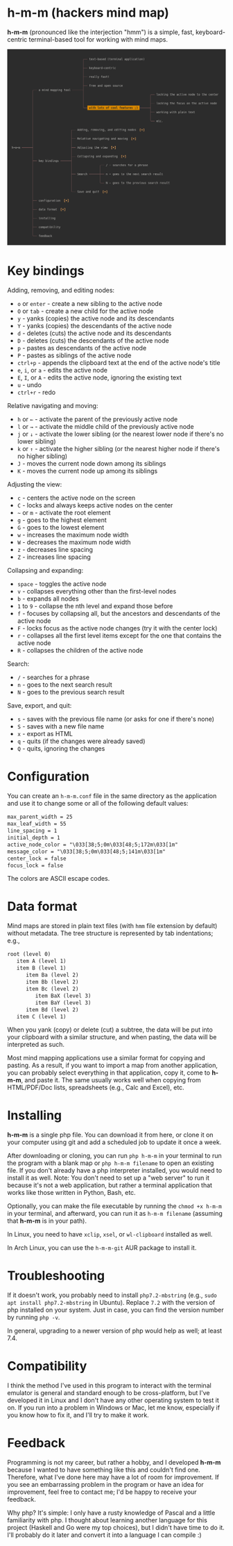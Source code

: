 
# h-m-m (hackers mind map)

**h-m-m** (pronounced like the interjection "hmm") is a simple, fast, keyboard-centric terminal-based tool for working with mind maps. 

![screenshot](screenshot.png)


# Key bindings

Adding, removing, and editing nodes:

* `o` or `enter` - create a new sibling to the active node
* `O` or `tab` - create a new child for the active node
* `y` - yanks (copies) the active node and its descendants
* `Y` - yanks (copies) the descendants of the active node
* `d` - deletes (cuts) the active node and its descendants
* `D` - deletes (cuts) the descendants of the active node
* `p` - pastes as descendants of the active node
* `P` - pastes as siblings of the active node 
* `ctrl+p` - appends the clipboard text at the end of the active node's title
* `e`, `i`, or `a` - edits the active node
* `E`, `I`, or `A` - edits the active node, ignoring the existing text
* `u` - undo
* `ctrl+r` - redo

Relative navigating and moving:

* `h` or `←` - activate the parent of the previously active node
* `l` or `→` - activate the middle child of the previously active node
* `j` or `↓` - activate the lower sibling (or the nearest lower node if there's no lower sibling)
* `k` or `↑` - activate the higher sibling (or the nearest higher node if there's no higher sibling)
* `J` - moves the current node down among its siblings
* `K` - moves the current node up among its siblings

Adjusting the view:

* `c` - centers the active node on the screen
* `C` - locks and always keeps active nodes on the center 
* `~` or `m` - activate the root element
* `g` - goes to the highest element
* `G` - goes to the lowest element
* `w` - increases the maximum node width
* `W` - decreases the maximum node width
* `z` - decreases line spacing
* `Z` - increases line spacing 

Collapsing and expanding:

* `space` - toggles the active node
* `v` - collapses everything other than the first-level nodes
* `b` - expands all nodes
* `1` to `9` - collapse the nth level and expand those before
* `f` - focuses by collapsing all, but the ancestors and descendants of the active node
* `F` - locks focus as the active node changes (try it with the center lock)
* `r` - collapses all the first level items except for the one that contains the active node
* `R` - collapses the children of the active node

Search:

* `/` - searches for a phrase
* `n` - goes to the next search result
* `N` - goes to the previous search result

Save, export, and quit:

* `s` - saves with the previous file name (or asks for one if there's none)
* `S` - saves with a new file name
* `x` - export as HTML
* `q` - quits (if the changes were already saved)
* `Q` - quits, ignoring the changes



# Configuration 

You can create an `h-m-m.conf` file in the same directory as the application and use it to change some or all of the following default values:

    max_parent_width = 25
    max_leaf_width = 55
    line_spacing = 1
    initial_depth = 1
    active_node_color = "\033[38;5;0m\033[48;5;172m\033[1m"
    message_color = "\033[38;5;0m\033[48;5;141m\033[1m"
    center_lock = false
    focus_lock = false

The colors are ASCII escape codes. 


# Data format

Mind maps are stored in plain text files (with `hmm` file extension by default) without metadata. The tree structure is represented by tab indentations; e.g., 

    root (level 0)
       item A (level 1)
       item B (level 1)
          item Ba (level 2)
          item Bb (level 2)
          item Bc (level 2)
             item BaX (level 3)
             item BaY (level 3)
          item Bd (level 2)
       item C (level 1)

When you yank (copy) or delete (cut) a subtree, the data will be put into your clipboard with a similar structure, and when pasting, the data will be interpreted as such. 

Most mind mapping applications use a similar format for copying and pasting. As a result, if you want to import a map from another application, you can probably select everything in that application, copy it, come to **h-m-m**, and paste it. The same usually works well when copying from HTML/PDF/Doc lists, spreadsheets (e.g., Calc and Excel), etc.


# Installing

**h-m-m** is a single php file. You can download it from here, or clone it on your computer using git and add a scheduled job to update it once a week. 

After downloading or cloning, you can run `php h-m-m` in your terminal to run the program with a blank map or `php h-m-m filename` to open an existing file. If you don't already have a php interpreter installed, you would need to install it as well. Note: You don't need to set up a "web server" to run it because it's not a web application, but rather a terminal application that works like those written in Python, Bash, etc. 
 
Optionally, you can make the file executable by running the `chmod +x h-m-m` in your terminal, and afterward, you can run it as `h-m-m filename` (assuming that **h-m-m** is in your path). 

In Linux, you need to have `xclip`, `xsel`, or `wl-clipboard` installed as well.

In Arch Linux, you can use the `h-m-m-git` AUR package to install it.


# Troubleshooting

If it doesn't work, you probably need to install `php7.2-mbstring` (e.g., `sudo apt install php7.2-mbstring` in Ubuntu). Replace `7.2` with the version of php installed on your system. Just in case, you can find the version number by running `php -v`.

In general, upgrading to a newer version of php would help as well; at least 7.4. 


# Compatibility 

I think the method I've used in this program to interact with the terminal emulator is general and standard enough to be cross-platform, but I've developed it in Linux and I don't have any other operating system to test it on. If you run into a problem in Windows or Mac, let me know, especially if you know how to fix it, and I'll try to make it work. 


# Feedback

Programming is not my career, but rather a hobby, and I developed **h-m-m** because I wanted to have something like this and couldn't find one. Therefore, what I've done here may have a lot of room for improvement. If you see an embarrassing problem in the program or have an idea for improvement, feel free to contact me; I'd be happy to receive your feedback.

Why php? It's simple: I only have a rusty knowledge of Pascal and a little familiarity with php. I thought about learning another language for this project (Haskell and Go were my top choices), but I didn't have time to do it. I'll probably do it later and convert it into a language I can compile :)

